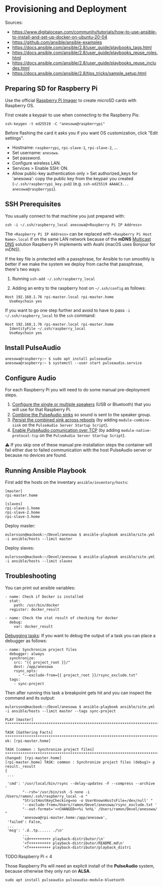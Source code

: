 # Provisioning and Deployment

Sources:

- https://www.digitalocean.com/community/tutorials/how-to-use-ansible-to-install-and-set-up-docker-on-ubuntu-20-04
- https://github.com/ansible/ansible-examples
- https://docs.ansible.com/ansible/2.8/user_guide/playbooks_tags.html
- https://docs.ansible.com/ansible/2.8/user_guide/playbooks_reuse_roles.html
- https://docs.ansible.com/ansible/2.8/user_guide/playbooks_reuse_includes.html
- https://docs.ansible.com/ansible/2.8/tips_tricks/sample_setup.html

## Preparing SD for Raspberry Pi

Use the official [Raspberry Pi Imager](https://www.raspberrypi.com/software/) to create
microSD cards with Raspberry OS.

First create a keypair to use when connecting to the Raspberry Pis:

```
ssh-keygen -t ed25519 -C "anesowa@raspberrypi"
```

Before flashing the card it asks you if you want OS customization, click "Edit
settings".

- Hostname: `raspberrypi`, `rpi-slave-1`, `rpi-slave-2`, ...
- Set username: `anesowa`.
- Set password.
- Configure wireless LAN.
- Services > Enable SSH: ON.
- Allow public-key authentication only > Set authorized_keys for 'anesowa': copy the
  public key from the keypair you created (`~/.ssh/raspberrypi_key.pub`) (e.g.
  `ssh-ed25519 AAAAC3... anesowa@raspberrypi`).

## SSH Prerequisites

You usually connect to that machine you just prepared with:

```
ssh -i ~/.ssh/raspberry_local anesowa@<Raspberry Pi IP Address>
```

The `<Raspberry Pi IP Address>` can be replaced with `<Raspberry Pi Host Name>.local` if
on the same LAN network because of the **mDNS**
[Multicast DNS](https://en.wikipedia.org/wiki/Multicast_DNS) solution Raspberry Pi
implements with Avahi (macOS uses Bonjour for mDNS).

If the key file is protected with a passphrase, for Ansible to run smoothly is better if
we make the system we deploy from cache that passphrase, there's two ways:

1. Running `ssh-add ~/.ssh/raspberry_local`

2. Adding an entry to the raspberry host on `~/.ssh/config` as follows:

```
Host 192.168.1.76 rpi-master.local rpi-master.home
  UseKeychain yes
```

If you want to go one step further and avoid to have to pass `-i ~/.ssh/raspberry_local`
to the `ssh` command:

```
Host 192.168.1.76 rpi-master.local rpi-master.home
  IdentityFile ~/.ssh/raspberry_local
  UseKeychain yes
```

## Install PulseAudio

```
anesowa@raspberry:~ $ sudo apt install pulseaudio
anesowa@raspberry:~ $ systemctl --user start pulseaudio.service
```

## Configure Audio

For each Raspberry Pi you will need to do some manual pre-deployment steps.

1. [Configure the single or multiple speakers](2-rpi-sound-setup.md#usb-speaker) (USB or
   Bluetooth) that you will use for that Raspberry Pi.
2. [Combine the PulseAudio sinks](2-rpi-sound-setup.md#combining-sinks) so sound is sent
   to the speaker group.
3. [Persist the combined sink across reboots](2-rpi-sound-setup.md#persisting-configuration)
   (by adding `module-combine-sink` on the `PulseAudio Server Startup Script`).
4. [Enable PulseAudio comunication over TCP](3-docker-container-sound#docker-container-sound-on-raspberry-pi)
   (by adding `module-native-protocol-tcp` on the `PulseAudio Server Startup Script`).

⚠️ If you skip one of these manual pre-installation steps the container will fail either
due to failed communication with the host PulseAudio server or because no devices are
found.

## Running Ansible Playbook

First add the hosts on the inventary `ansible/inventory/hosts`:

```
[master]
rpi-master.home

[slaves]
rpi-slave-1.home
rpi-slave-2.home
rpi-slave-3.home
```

Deploy master:

```
eulersson@macbook:~/Devel/anesowa $ ansible-playbook ansible/site.yml -i ansible/hosts --limit master
```

Deploy slaves:

```
eulersson@macbook:~/Devel/anesowa $ ansible-playbook ansible/site.yml -i ansible/hosts --limit slaves
```

## Troubleshooting

You can print out ansible variables:

```
- name: Check if Docker is installed
  stat:
    path: /usr/bin/docker
  register: docker_result

- name: Check the stat result of checking for docker
  debug:
    var: docker_result
```

[Debugging tasks](https://docs.ansible.com/ansible/latest/playbook_guide/playbooks_debugger.html):
If you want to debug the output of a task you can place a debugger as follows:

```
- name: Synchronize project files
  debugger: always
  synchronize:
    src: "{{ project_root }}/"
    dest: /app/anesowa
    rsync_opts:
      - "--exclude-from={{ project_root }}/rsync_exclude.txt"
  tags:
    - sync-project
```

Then after running this task a breakpoint gets hit and you can inspect the command and
its output:

```
eulersson@macbook:~/Devel/anesowa $ ansible-playbook ansible/site.yml -i ansible/hosts --limit master --tags sync-project

PLAY [master] *******************************************************************************************************************************************************************

TASK [Gathering Facts] **********************************************************************************************************************************************************
ok: [rpi-master.home]

TASK [common : Synchronize project files] ***************************************************************************************************************************************
changed: [rpi-master.home]
[rpi-master.home] TASK: common : Synchronize project files (debug)> p result._result
{
 ...

 'cmd': '/usr/local/bin/rsync --delay-updates -F --compress --archive '
        "--rsh='/usr/bin/ssh -S none -i /Users/ramon/.ssh/raspberry_local -o "
        "StrictHostKeyChecking=no -o UserKnownHostsFile=/dev/null' "
        '--exclude-from=/Users/ramon/Devel/anesowa/rsync_exclude.txt '
        "--out-format='<<CHANGED>>%i %n%L' /Users/ramon/Devel/anesowa/ "
        'anesowa@rpi-master.home:/app/anesowa',
 'failed': False,
 ...
 'msg': '.d..tp...... ./\n'
        ...
        'cd++++++++++ playback-distributor/\n'
        '<f++++++++++ playback-distributor/README.md\n'
        '<f++++++++++ playback-distributor/playback_distri
```

TODO:Raspberry Pi < 4

Those Raspberry Pis will need an explicit install of the **PulseAudio** system, because
otherwise they only run on **ALSA**.

```
sudo apt install pulseaudio pulseaudio-module-bluetooth
```
